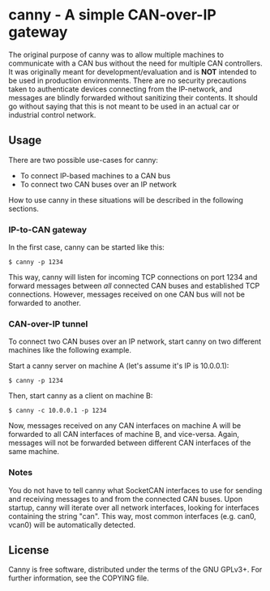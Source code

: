 # canny - A simple CAN-over-IP gateway

The original purpose of canny was to allow multiple machines to communicate with
a CAN bus without the need for multiple CAN controllers. It was originally meant
for development/evaluation and is **NOT** intended to be used in production
environments.
There are no security precautions taken to authenticate devices connecting from
the IP-network, and messages are blindly forwarded without sanitizing their
contents. It should go without saying that this is not meant to be used in an
actual car or industrial control network.


## Usage

There are two possible use-cases for canny:

* To connect IP-based machines to a CAN bus
* To connect two CAN buses over an IP network

How to use canny in these situations will be described in the following sections.


### IP-to-CAN gateway

In the first case, canny can be started like this:

```
$ canny -p 1234
```

This way, canny will listen for incoming TCP connections on port 1234 and forward
messages between *all* connected CAN buses and established TCP connections. However,
messages received on one CAN bus will not be forwarded to another.


### CAN-over-IP tunnel

To connect two CAN buses over an IP network, start canny on two different machines
like the following example.

Start a canny server on machine A (let's assume it's IP is 10.0.0.1):

```
$ canny -p 1234
```

Then, start canny as a client on machine B:

```
$ canny -c 10.0.0.1 -p 1234
```

Now, messages received on any CAN interfaces on machine A will be forwarded to all
CAN interfaces of machine B, and vice-versa. Again, messages will not be forwarded
between different CAN interfaces of the same machine.


### Notes

You do not have to tell canny what SocketCAN interfaces to use for sending and
receiving messages to and from the connected CAN buses. Upon startup, canny will
iterate over all network interfaces, looking for interfaces containing the string
"can". This way, most common interfaces (e.g. can0, vcan0) will be automatically
detected.


## License

Canny is free software, distributed under the terms of the GNU GPLv3+. For further
information, see the COPYING file.
